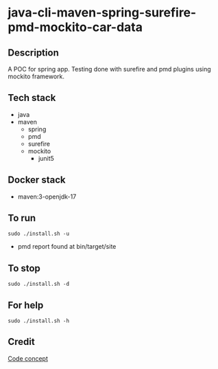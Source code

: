 # java-cli-maven-spring-surefire-pmd-mockito-car-data

## Description
A POC for spring app. Testing done with surefire
and pmd plugins using mockito framework.

## Tech stack
- java
- maven
  - spring
  - pmd
  - surefire
  - mockito
    - junit5

## Docker stack
- maven:3-openjdk-17

## To run
`sudo ./install.sh -u`
- pmd report found at bin/target/site

## To stop
`sudo ./install.sh -d`

## For help
`sudo ./install.sh -h`

## Credit
[Code concept](https://github.com/eugenp/tutorials/tree/master/testing-modules/junit-5)
